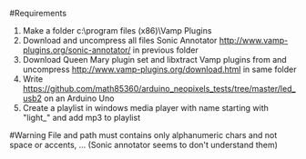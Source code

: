 #Requirements
1. Make a folder c:\program files (x86)\Vamp Plugins
1. Download and uncompress all files Sonic Annotator http://www.vamp-plugins.org/sonic-annotator/ in previous folder
1. Download Queen Mary plugin set and libxtract Vamp plugins from and uncompress http://www.vamp-plugins.org/download.html in same folder
1. Write https://github.com/math85360/arduino_neopixels_tests/tree/master/led_usb2 on an Arduino Uno
1. Create a playlist in windows media player with name starting with "light_" and add mp3 to playlist

#Warning
File and path must contains only alphanumeric chars and not space or accents, ... (Sonic annotator seems to don't understand them)
